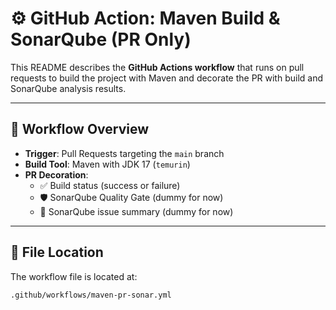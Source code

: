 # ⚙️ GitHub Action: Maven Build & SonarQube (PR Only)

This README describes the **GitHub Actions workflow** that runs on pull requests to build the project with Maven and decorate the PR with build and SonarQube analysis results.

---

## 📌 Workflow Overview

- **Trigger**: Pull Requests targeting the `main` branch  
- **Build Tool**: Maven with JDK 17 (`temurin`)  
- **PR Decoration**:
  - ✅ Build status (success or failure)  
  - 🛡️ SonarQube Quality Gate (dummy for now)  
  - 🔎 SonarQube issue summary (dummy for now)  

---

## 📂 File Location

The workflow file is located at:

```text
.github/workflows/maven-pr-sonar.yml
